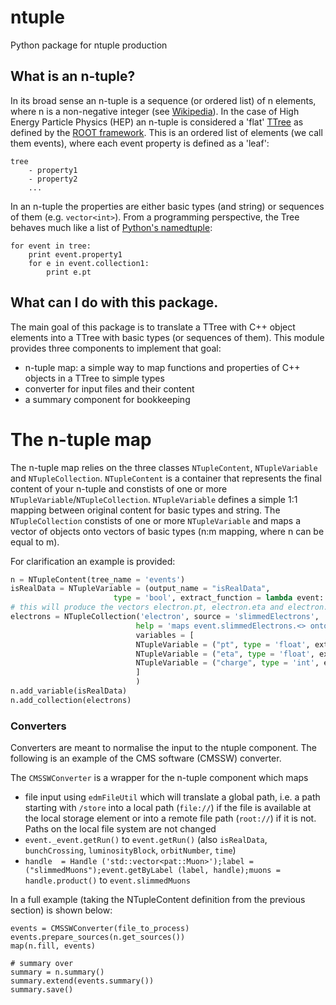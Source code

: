 # ntuple
Python package for ntuple production

## What is an n-tuple?
In its broad sense an n-tuple is a sequence (or ordered list) of n elements, where n is a non-negative integer (see [Wikipedia](https://en.wikipedia.org/wiki/Tuple)).
In the case of High Energy Particle Physics (HEP) an n-tuple is considered a 'flat' [TTree](https://root.cern.ch/doc/master/classTTree.html) as defined by the [ROOT framework](https://root.cern.ch/). This is an ordered list of elements (we call them events), where each event property is defined as a 'leaf':
```
tree
	- property1
	- property2
	...
```
In an n-tuple the properties are either basic types (and string) or sequences of them (e.g. `vector<int>`).
From a programming perspective, the Tree behaves much like a list of [Python's namedtuple](https://docs.python.org/2/library/collections.html#collections.namedtuple):
```
for event in tree:
    print event.property1
    for e in event.collection1:
    	print e.pt
```

## What can I do with this package.
The main goal of this package is to translate a TTree with C++ object elements into a TTree with basic types (or sequences of them).
This module provides three components to implement that goal:
 - n-tuple map: a simple way to map functions and properties of C++ objects in a TTree to simple types
 - converter for input files and their content
 - a summary component for bookkeeping
 

# The n-tuple map
The n-tuple map relies on the three classes `NTupleContent`, `NTupleVariable` and `NTupleCollection`.
`NTupleContent` is a container that represents the final content of your n-tuple and constists of one or more `NTupleVariable`/`NTupleCollection`.
`NTupleVariable` defines a simple 1:1 mapping between original content for basic types and string. The `NTupleCollection` constists of one or more `NTupleVariable` and maps a vector of objects onto vectors of basic types (n:m mapping, where n can be equal to m).

For clarification an example is provided:

```python
n = NTupleContent(tree_name = 'events')
isRealData = NTupleVariable = (output_name = "isRealData", 
					   type = 'bool', extract_function = lambda event: event.isRealData(), help = 'Maps event.isRealData() to event.isRealData')
# this will produce the vectors electron.pt, electron.eta and electron.charge
electrons = NTupleCollection('electron', source = 'slimmedElectrons', 
							help = 'maps event.slimmedElectrons.<> onto event.electron.<> where <> mappings are defined by added NTupleVariables',
							variables = [
							NTupleVariable = ("pt", type = 'float', extract_function = lambda e: e.pt(), help = 'electron transverse momentum (pt)'),
					   		NTupleVariable = ("eta", type = 'float', extract_function = lambda e: e.eta(), help = 'electron pseudorapidity'),
					   		NTupleVariable = ("charge", type = 'int', extract_function = lambda e: e.charge(), help = 'electron charge'),
							]
							)
n.add_variable(isRealData)
n.add_collection(electrons)
```


### Converters
Converters are meant to normalise the input to the ntuple component. The following is an example of the CMS software (CMSSW) converter.

The `CMSSWConverter` is a wrapper for the n-tuple component which maps
 - file input using `edmFileUtil` which will translate a global path, i.e. a path starting with `/store` into a local path (`file://`) if the file is available at the local storage element or into a remote file path (`root://`) if it is not. Paths on the local file system are not changed
 - `event._event.getRun()` to `event.getRun()` (also `isRealData`, `bunchCrossing`, `luminosityBlock`, `orbitNumber`, `time`)
 - `handle  = Handle ('std::vector<pat::Muon>');label = ("slimmedMuons");event.getByLabel (label, handle);muons = handle.product()` to `event.slimmedMuons`
 
 In a full example (taking the NTupleContent definition from the previous section) is shown below:
 ```
 events = CMSSWConverter(file_to_process)
 events.prepare_sources(n.get_sources())
 map(n.fill, events)
 
 # summary over
 summary = n.summary()
 summary.extend(events.summary())
 summary.save()
 ```

 
 